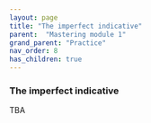 ```yaml
---
layout: page
title: "The imperfect indicative"
parent:  "Mastering module 1"
grand_parent: "Practice"
nav_order: 8
has_children: true
---
```


### The imperfect indicative






TBA